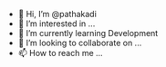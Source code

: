 - 👋 Hi, I’m @pathakadi
- 👀 I’m interested in ...
- 🌱 I’m currently learning Development
- 💞️ I’m looking to collaborate on ...
- 📫 How to reach me ...

<!---
pathakadi/pathakadi is a ✨ special ✨ repository because its `README.md` (this file) appears on your GitHub profile.
You can click the Preview link to take a look at your changes.
--->
